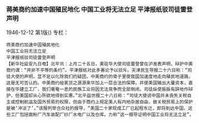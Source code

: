 ### 蒋美商约加速中国殖民地化  中国工业将无法立足  平津报纸驳司徒雷登声明

1946-12-12
第1版()
专栏：

    蒋美商约加速中国殖民地化
    中国工业将无法立足
    平津报纸驳司徒雷登声明
    【新华社延安九日电】北平讯：上月二十五日，美驻华大使司徒雷登曾在沪发表声明，辩护中美商约谓：“并非不平等的条约”。平津报纸对此多著论予以驳斥。天津民生导报二十六日称：“司徒大使的声明，显不足以化除我们的疑团，中美商约的骨子里使我国加速度地走向殖民地道路，这是无可否认的。中美商约给美货之源源来华加上一层合法的保障，并使美国输出大量资本，直接在华建立工厂，我们奄奄一息的民族工业将因无法竞争而全部倒闭。司徒纵使振振有辞地作辩护，但美国却从心所欲地得到实惠。”北平益世报二十八日称：“司徒大使说中国并未丧失关税自主或控制航运及国外贸易的权限，但由于商约上规定美人有内地杂居自由，故关税贸易上的保护是被‘冲淡了’。”该报列举合众社的报导，“美国二十家现成工厂已起程东迁，即将到达中国，这些工厂包括面粉厂汽车装配厂纱厂水电厂以及仓库。力称“这一报导证明中国工业将无法立足”。
